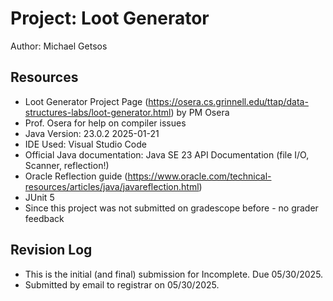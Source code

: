 # Project: Loot Generator 

Author: Michael Getsos

## Resources

*   Loot Generator Project Page (https://osera.cs.grinnell.edu/ttap/data-structures-labs/loot-generator.html) by PM Osera
*   Prof. Osera for help on compiler issues 
*   Java Version: 23.0.2 2025-01-21
*   IDE Used: Visual Studio Code 
*   Official Java documentation: Java SE 23 API Documentation (file I/O, Scanner, reflection!)
*   Oracle Reflection guide (https://www.oracle.com/technical-resources/articles/java/javareflection.html)
*   JUnit 5
*   Since this project was not submitted on gradescope before - no grader feedback 

## Revision Log

*   This is the initial (and final) submission for Incomplete. Due 05/30/2025. 
*   Submitted by email to registrar on 05/30/2025. 
